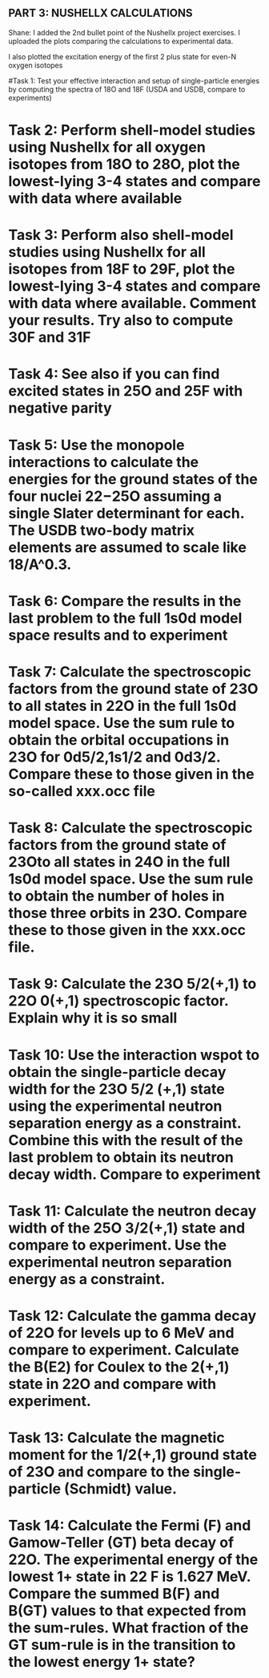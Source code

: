 ## PART 3: NUSHELLX CALCULATIONS

Shane: I added the 2nd bullet point of the Nushellx project exercises. I uploaded the plots comparing the calculations to experimental data.

I also plotted the excitation energy of the first 2 plus state for even-N oxygen isotopes

#Task 1: Test your effective interaction and setup of single-particle energies by computing the spectra of 18O and 18F (USDA and USDB, compare to experiments)

# Task 2: Perform shell-model studies using Nushellx for all oxygen isotopes from 18O to 28O, plot the lowest-lying 3-4 states and compare with data where available

# Task 3: Perform also shell-model studies using Nushellx for all isotopes from 18F to 29F, plot the lowest-lying 3-4 states and compare with data where available. Comment your results. Try also to compute 30F and 31F

# Task 4: See also if you can find excited states in 25O and 25F with negative parity

# Task 5: Use the monopole interactions to calculate the energies for the ground states of the four nuclei 22−25O assuming a single Slater determinant for each. The USDB two-body matrix elements are assumed to scale like 18/A^0.3.

# Task 6: Compare the results in the last problem to the full 1s0d model space results and to experiment

# Task 7: Calculate the spectroscopic factors from the ground state of 23O to all states in 22O in the full 1s0d model space. Use the sum rule to obtain the orbital occupations in 23O for 0d5/2,1s1/2 and 0d3/2. Compare these to those given in the so-called xxx.occ file

# Task 8: Calculate the spectroscopic factors from the ground state of 23Oto all states in 24O in the full 1s0d model space. Use the sum rule to obtain the number of holes in those three orbits in 23O. Compare these to those given in the xxx.occ file.

# Task 9: Calculate the 23O 5/2(+,1) to 22O 0(+,1) spectroscopic factor. Explain why it is so small

# Task 10: Use the interaction wspot to obtain the single-particle decay width for the 23O 5/2 (+,1) state using the experimental neutron separation energy as a constraint. Combine this with the result of the last problem to obtain its neutron decay width. Compare to experiment

# Task 11: Calculate the neutron decay width of the 25O 3/2(+,1) state and compare to experiment.  Use the experimental neutron separation energy as a constraint.

# Task 12: Calculate the gamma decay of 22O for levels up to 6 MeV and compare to experiment. Calculate the B(E2) for Coulex to the 2(+,1) state in 22O and compare with experiment.

# Task 13: Calculate the magnetic moment for the 1/2(+,1) ground state of 23O and compare to the single-particle (Schmidt) value.

# Task 14: Calculate the Fermi (F) and Gamow-Teller (GT) beta decay of 22O. The experimental energy of the lowest 1+ state in 22 F is 1.627 MeV. Compare the summed B(F) and B(GT) values to that expected from the sum-rules. What fraction of the GT sum-rule is in the transition to the lowest energy 1+ state?
